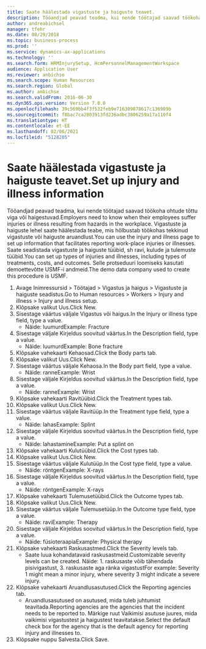 ```yaml
---
title: Saate häälestada vigastuste ja haiguste teavet.
description: Tööandjad peavad teadma, kui nende töötajad saavad töökoha ohtude tõttu viga või haigestuvad.
author: andreabichsel
manager: tfehr
ms.date: 08/29/2018
ms.topic: business-process
ms.prod: ''
ms.service: dynamics-ax-applications
ms.technology: ''
ms.search.form: HRMInjurySetup, HcmPersonnelManagementWorkspace
audience: Application User
ms.reviewer: anbichse
ms.search.scope: Human Resources
ms.search.region: Global
ms.author: anbichse
ms.search.validFrom: 2016-06-30
ms.dyn365.ops.version: Version 7.0.0
ms.openlocfilehash: 39c569bb4f3f532feb9e716309878617c136989b
ms.sourcegitcommit: f8bac7ca2803913fd236adbc3806259a17a110f4
ms.translationtype: HT
ms.contentlocale: et-EE
ms.lasthandoff: 02/06/2021
ms.locfileid: "5128205"
---
```

# <a name="set-up-injury-and-illness-information"></a><span data-ttu-id="8072c-103">Saate häälestada vigastuste ja haiguste teavet.</span><span class="sxs-lookup"><span data-stu-id="8072c-103">Set up injury and illness information</span></span>



<span data-ttu-id="8072c-104">Tööandjad peavad teadma, kui nende töötajad saavad töökoha ohtude tõttu viga või haigestuvad.</span><span class="sxs-lookup"><span data-stu-id="8072c-104">Employers need to know when their employees suffer injuries or illness resulting from hazards in the workplace.</span></span> <span data-ttu-id="8072c-105">Vigastuste ja haiguste lehel saate häälestada teabe, mis hõlbustab töökohas tekkinud vigastuste või haiguste aruandlust.</span><span class="sxs-lookup"><span data-stu-id="8072c-105">You can use the injury and illness page to set up information that facilitates reporting work-place injuries or illnesses.</span></span> <span data-ttu-id="8072c-106">Saate seadistada vigastuste ja haiguste tüübid, sh ravi, kulude ja tulemuste tüübid.</span><span class="sxs-lookup"><span data-stu-id="8072c-106">You can set up types of injuries and illnesses, including types of treatments, costs, and outcomes.</span></span> <span data-ttu-id="8072c-107">Selle protseduuri loomiseks kasutati demoettevõtte USMF-i andmeid.</span><span class="sxs-lookup"><span data-stu-id="8072c-107">The demo data company used to create this procedure is USMF.</span></span>

1. <span data-ttu-id="8072c-108">Avage Inimressursid > Töötajad > Vigastus ja haigus > Vigastuste ja haiguste seadistus.</span><span class="sxs-lookup"><span data-stu-id="8072c-108">Go to Human resources > Workers > Injury and illness > Injury and illness setup.</span></span>
2. <span data-ttu-id="8072c-109">Klõpsake valikut Uus.</span><span class="sxs-lookup"><span data-stu-id="8072c-109">Click New.</span></span>
3. <span data-ttu-id="8072c-110">Sisestage väärtus väljale Vigastus või haigus.</span><span class="sxs-lookup"><span data-stu-id="8072c-110">In the Injury or illness type field, type a value.</span></span>
    * <span data-ttu-id="8072c-111">Näide: luumurd</span><span class="sxs-lookup"><span data-stu-id="8072c-111">Example: Fracture</span></span>  
4. <span data-ttu-id="8072c-112">Sisestage väljale Kirjeldus soovitud väärtus.</span><span class="sxs-lookup"><span data-stu-id="8072c-112">In the Description field, type a value.</span></span>
    * <span data-ttu-id="8072c-113">Näide: luumurd</span><span class="sxs-lookup"><span data-stu-id="8072c-113">Example: Bone fracture</span></span>  
5. <span data-ttu-id="8072c-114">Klõpsake vahekaarti Kehaosad.</span><span class="sxs-lookup"><span data-stu-id="8072c-114">Click the Body parts tab.</span></span>
6. <span data-ttu-id="8072c-115">Klõpsake valikut Uus.</span><span class="sxs-lookup"><span data-stu-id="8072c-115">Click New.</span></span>
7. <span data-ttu-id="8072c-116">Sisestage väärtus väljale Kehaosa.</span><span class="sxs-lookup"><span data-stu-id="8072c-116">In the Body part field, type a value.</span></span>
    * <span data-ttu-id="8072c-117">Näide: ranne</span><span class="sxs-lookup"><span data-stu-id="8072c-117">Example: Wrist</span></span>  
8. <span data-ttu-id="8072c-118">Sisestage väljale Kirjeldus soovitud väärtus.</span><span class="sxs-lookup"><span data-stu-id="8072c-118">In the Description field, type a value.</span></span>
    * <span data-ttu-id="8072c-119">Näide: ranne</span><span class="sxs-lookup"><span data-stu-id="8072c-119">Example: Wrist</span></span>  
9. <span data-ttu-id="8072c-120">Klõpsake vahekaarti Ravitüübid.</span><span class="sxs-lookup"><span data-stu-id="8072c-120">Click the Treatment types tab.</span></span>
10. <span data-ttu-id="8072c-121">Klõpsake valikut Uus.</span><span class="sxs-lookup"><span data-stu-id="8072c-121">Click New.</span></span>
11. <span data-ttu-id="8072c-122">Sisestage väärtus väljale Ravitüüp.</span><span class="sxs-lookup"><span data-stu-id="8072c-122">In the Treatment type field, type a value.</span></span>
    * <span data-ttu-id="8072c-123">Näide: lahas</span><span class="sxs-lookup"><span data-stu-id="8072c-123">Example: Splint</span></span>  
12. <span data-ttu-id="8072c-124">Sisestage väljale Kirjeldus soovitud väärtus.</span><span class="sxs-lookup"><span data-stu-id="8072c-124">In the Description field, type a value.</span></span>
    * <span data-ttu-id="8072c-125">Näide: lahastamine</span><span class="sxs-lookup"><span data-stu-id="8072c-125">Example: Put a splint on</span></span>  
13. <span data-ttu-id="8072c-126">Klõpsake vahekaarti Kulutüübid.</span><span class="sxs-lookup"><span data-stu-id="8072c-126">Click the Cost types tab.</span></span>
14. <span data-ttu-id="8072c-127">Klõpsake valikut Uus.</span><span class="sxs-lookup"><span data-stu-id="8072c-127">Click New.</span></span>
15. <span data-ttu-id="8072c-128">Sisestage väärtus väljale Kulutüüp.</span><span class="sxs-lookup"><span data-stu-id="8072c-128">In the Cost type field, type a value.</span></span>
    * <span data-ttu-id="8072c-129">Näide: röntgen</span><span class="sxs-lookup"><span data-stu-id="8072c-129">Example: X-rays</span></span>  
16. <span data-ttu-id="8072c-130">Sisestage väljale Kirjeldus soovitud väärtus.</span><span class="sxs-lookup"><span data-stu-id="8072c-130">In the Description field, type a value.</span></span>
    * <span data-ttu-id="8072c-131">Näide: röntgen</span><span class="sxs-lookup"><span data-stu-id="8072c-131">Example: X-rays</span></span>  
17. <span data-ttu-id="8072c-132">Klõpsake vahekaarti Tulemusetüübid.</span><span class="sxs-lookup"><span data-stu-id="8072c-132">Click the Outcome types tab.</span></span>
18. <span data-ttu-id="8072c-133">Klõpsake valikut Uus.</span><span class="sxs-lookup"><span data-stu-id="8072c-133">Click New.</span></span>
19. <span data-ttu-id="8072c-134">Sisestage väärtus väljale Tulemusetüüp.</span><span class="sxs-lookup"><span data-stu-id="8072c-134">In the Outcome type field, type a value.</span></span>
    * <span data-ttu-id="8072c-135">Näide: ravi</span><span class="sxs-lookup"><span data-stu-id="8072c-135">Example: Therapy</span></span>  
20. <span data-ttu-id="8072c-136">Sisestage väljale Kirjeldus soovitud väärtus.</span><span class="sxs-lookup"><span data-stu-id="8072c-136">In the Description field, type a value.</span></span>
    * <span data-ttu-id="8072c-137">Näide: füsioteraapia</span><span class="sxs-lookup"><span data-stu-id="8072c-137">Example: Physical therapy</span></span>  
21. <span data-ttu-id="8072c-138">Klõpsake vahekaarti Raskusastmed.</span><span class="sxs-lookup"><span data-stu-id="8072c-138">Click the Severity levels tab.</span></span>
    * <span data-ttu-id="8072c-139">Saate luua kohandatavaid raskusastmeid.</span><span class="sxs-lookup"><span data-stu-id="8072c-139">Customizable severity levels can be created.</span></span> <span data-ttu-id="8072c-140">Näide: 1. raskusaste võib tähendada pisivigastust, 3. raskusaste aga ränka vigastust</span><span class="sxs-lookup"><span data-stu-id="8072c-140">For example: Severity 1 might mean a minor injury, where severity 3 might indicate a severe injury.</span></span>  
22. <span data-ttu-id="8072c-141">Klõpsake vahekaarti Aruandlusasutused.</span><span class="sxs-lookup"><span data-stu-id="8072c-141">Click the Reporting agencies tab.</span></span>
    * <span data-ttu-id="8072c-142">Aruandlusasutused on asutused, mida tuleb juhtumist teavitada.</span><span class="sxs-lookup"><span data-stu-id="8072c-142">Reporting agencies are the agencies that the incident needs to be reported to.</span></span> <span data-ttu-id="8072c-143">Märkige ruut Vaikimisi asutuse juures, mida vaikimisi vigastustest ja haigustest teavitatakse.</span><span class="sxs-lookup"><span data-stu-id="8072c-143">Select the default check box for the agency that is the default agency for reporting injury and illnesses to.</span></span>  
23. <span data-ttu-id="8072c-144">Klõpsake nuppu Salvesta.</span><span class="sxs-lookup"><span data-stu-id="8072c-144">Click Save.</span></span>

